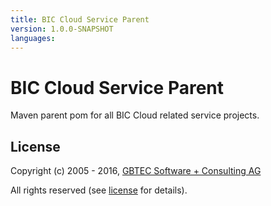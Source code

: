 ```yaml
---
title: BIC Cloud Service Parent
version: 1.0.0-SNAPSHOT
languages:
---
```


# BIC Cloud Service Parent

Maven parent pom for all BIC Cloud related service projects.

## License

Copyright (c) 2005 - 2016, [GBTEC Software + Consulting AG](http://www.gbtec.de)

All rights reserved (see [license](./LICENSE.txt) for details).